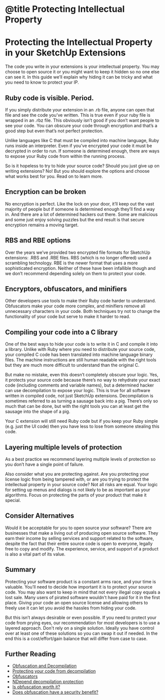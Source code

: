 # @title Protecting Intellectual Property

# Protecting the Intellectual Property in your SketchUp Extensions

The code you write in your extensions is your intellectual property. You may choose to open source it or you might want to keep it hidden so no one else can see it.  In this guide we’ll explain why hiding it can be tricky and what you need to know to protect your IP.

## Ruby code is visible. Period.

If you simply distribute your extension in an .rb file, anyone can open that file and see the code you’ve written. This is true even if your ruby file is wrapped in an .rbz file. This obviously isn’t good if you don’t want people to see your code. You can obscure your code through encryption and that’s a good step but even that’s not perfect protection.

Unlike languages like C that must be compiled into machine language, Ruby runs inside an interpreter. Even if you’ve encrypted your code it must be decrypted in order to run. If someone is determined enough, there are ways to expose your Ruby code from within the running process. 

So is it hopeless to try to hide your source code? Should you just give up on writing extensions? No!  But you should explore the options and choose what works best for you. Read on to learn more.

## Encryption can be broken

No encryption is perfect. Like the lock on your door, it’ll keep out the vast majority of people but if someone is determined enough they’ll find a way in. And there are a lot of determined hackers out there. Some are malicious and some just enjoy solving puzzles but the end result is that secure encryption remains a moving target.

## RBS and RBE options

Over the years we’ve provided two encrypted file formats for SketchUp extensions: .RBS and .RBE files. RBS (which is no longer offered) used a scrambling technology. RBE is the newer format that uses a more sophisticated encryption. Neither of these have been infallible though and we don’t recommend depending solely on them to protect your code. 

## Encryptors, obfuscators, and minifiers

Other developers use tools to make their Ruby code harder to understand.  Obfuscators make your code more complex, and minifiers remove all unnecessary characters in your code. Both techniques try not to change the functionality of your code but serve to make it harder to read. 

## Compiling your code into a C library

One of the best ways to hide your code is to write it in C and compile it into a library. Unlike with Ruby where you need to distribute your source code, your compiled C code has been translated into machine language binary files. The machine instructions are still human readable with the right tools but they are much more difficult to understand than the original C.

But make no mistake, even this doesn’t completely obscure your logic. Yes, it protects your source code because there’s no way to rehydrate your exact code (including comments and variable names), but a determined hacker can use decompilation to expose your logic. This is true for all software written in compiled code, not just SketchUp extensions. Decompilation is sometimes referred to as turning a sausage back into a pig.  There’s only so much that can be done, but with the right tools you can at least get the sausage into the shape of a pig.

Your C extension will still need Ruby code but if you keep your Ruby simple (e.g. just the UI code) then you have less to lose from someone stealing this code. 

## Layering multiple levels of protection

As a best practice we recommend layering multiple levels of protection so you don’t have a single point of failure.  

Also consider what you are protecting against. Are you protecting your license logic from being tampered with, or are you trying to protect the intellectual property in your source code? Not all risks are equal. Your logic for setting up menus and dialogs is not likely to be as important as your algorithms. Focus on protecting the parts of your product that make it special.

## Consider Alternatives
Would it be acceptable for you to open source your software? There are businesses that make a living out of producing open source software. They earn their income by selling services and support related to the software, despite the fact that their entire source code is open to everyone, legally free to copy and modify. The experience, service, and support of a product is also a vital part of its value.

## Summary
Protecting your software product is a constant arms race, and your time is valuable. You’ll need to decide how important it is to protect your source code.  You may also want to keep in mind that not every illegal copy equals a lost sale. Many users of pirated software wouldn't have paid for it in the first place.  Giving your code an open source license and allowing others to freely use it can let you avoid the hassles from hiding your code. 

But this isn’t always desirable or even possible. If you need to protect your code from prying eyes, our recommendation for most developers is to use a layered approach. Don't rely on a single solution. Ideally you have control over at least one of these solutions so you can swap it out if needed. In the end this is a cost/effort/gain balance that will differ from case to case.

## Further Reading
- [Obfuscation and Decompilation](https://jonskeet.uk/csharp/obfuscation.html)
- [Protecting your code from decompilation](https://stackoverflow.com/a/2478504/486990)
- [Obfuscators](https://stackoverflow.com/a/19525834/486990)
- [NDepend decompilation protection](https://blog.ndepend.com/dont-rely-on-someone-else-to-protect-your-software/)
- [Is obfuscation worth it?](https://security.stackexchange.com/a/107076/87978)
- [Does obfuscation have a security benefit?](https://security.stackexchange.com/a/219347/87978)

